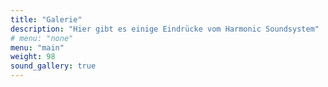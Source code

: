 ```yaml
---
title: "Galerie"
description: "Hier gibt es einige Eindrücke vom Harmonic Soundsystem"
# menu: "none"
menu: "main"
weight: 98
sound_gallery: true
---
```

